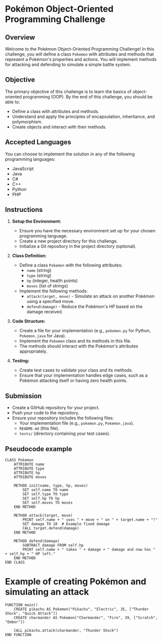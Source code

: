 # Pokémon Object-Oriented Programming Challenge

## Overview
Welcome to the Pokémon Object-Oriented Programming Challenge! In this challenge, you will define a class `Pokemon` with attributes and methods that represent a Pokémon's properties and actions. You will implement methods for attacking and defending to simulate a simple battle system.

## Objective
The primary objective of this challenge is to learn the basics of object-oriented programming (OOP). By the end of this challenge, you should be able to:
- Define a class with attributes and methods.
- Understand and apply the principles of encapsulation, inheritance, and polymorphism.
- Create objects and interact with their methods.

## Accepted Languages
You can choose to implement the solution in any of the following programming languages:
- JavaScript
- Java
- C#
- C++
- Python
- PHP

## Instructions
1. **Setup the Environment:**
   - Ensure you have the necessary environment set up for your chosen programming language.
   - Create a new project directory for this challenge.
   - Initialize a Git repository in the project directory (optional).

2. **Class Definition:**
   - Define a class `Pokemon` with the following attributes:
     - `name` (string)
     - `type` (string)
     - `hp` (integer, health points)
     - `moves` (list of strings)
   - Implement the following methods:
     - `attack(target, move)` - Simulate an attack on another Pokémon using a specified move.
     - `defend(damage)` - Reduce the Pokémon's HP based on the damage received.

3. **Code Structure:**
   - Create a file for your implementation (e.g., `pokemon.py` for Python, `Pokemon.java` for Java).
   - Implement the `Pokemon` class and its methods in this file.
   - The methods should interact with the Pokémon's attributes appropriately.

4. **Testing:**
   - Create test cases to validate your class and its methods.
   - Ensure that your implementation handles edge cases, such as a Pokémon attacking itself or having zero health points.

## Submission
- Create a GitHub repository for your project.
- Push your code to the repository.
- Ensure your repository includes the following files:
  - Your implementation file (e.g., `pokemon.py`, `Pokemon.java`).
  - `README.md` (this file).
  - `tests/` (directory containing your test cases).

## Pseudocode example
```pseudocode
CLASS Pokemon
    ATTRIBUTE name
    ATTRIBUTE type
    ATTRIBUTE hp
    ATTRIBUTE moves

    METHOD init(name, type, hp, moves)
        SET self.name TO name
        SET self.type TO type
        SET self.hp TO hp
        SET self.moves TO moves
    END METHOD

    METHOD attack(target, move)
        PRINT self.name + " uses " + move + " on " + target.name + "!"
        SET damage TO 10  # Example fixed damage
        CALL target.defend(damage)
    END METHOD

    METHOD defend(damage)
        SUBTRACT damage FROM self.hp
        PRINT self.name + " takes " + damage + " damage and now has " + self.hp + " HP left."
    END METHOD
END CLASS
```
# Example of creating Pokémon and simulating an attack
```
FUNCTION main()
    CREATE pikachu AS Pokemon("Pikachu", "Electric", 35, ["Thunder Shock", "Quick Attack"])
    CREATE charmander AS Pokemon("Charmander", "Fire", 39, ["Scratch", "Ember"])

    CALL pikachu.attack(charmander, "Thunder Shock")
END FUNCTION
```

